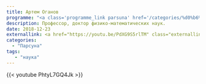 ```yaml
---
title: Артем Оганов
programme: "<a class='programme_link parsuna' href='/categories/%d0%b6%d0%b5%d0%bd%d1%81%d0%ba%d0%b0%d1%8f-%d0%bf%d0%be%d0%bb%d0%be%d0%b2%d0%b8%d0%bd%d0%b0'>Парсуна</a>"
description: Профессор, доктор физико-математических наук.
date: 2018-12-23
externallink: <a href="https://youtu.be/PdXG9S5rlTM" class="externallink" target="_blank">Полный выпуск  </a>
categories:
  - "Парсуна"
tags:
   - "наука"
---
```

{{< youtube PhtyL7GQ4Jk >}}




<!--more-->
